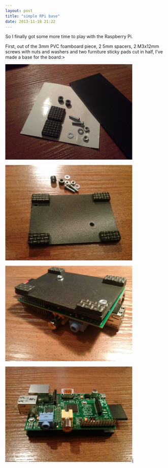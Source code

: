 ```yaml
---
layout: post
title: "simple RPi base"
date: 2013-11-18 21:22
---
```


So I finally got some more time to play with the Raspberry Pi.

First, out of the 3mm PVC foamboard piece, 2 5mm spacers, 2 M3x12mm screws
with nuts and washers and two furniture sticky pads cut in half,
I've made a base for the board:>

<p><a href="/img/pi-base-1.png">
<img src="/img/pi-base-1.png" width="400"/>
</a></p>

<p><a href="/img/pi-base-2.png">
<img src="/img/pi-base-2.png" width="400"/>
</a></p>

<p><a href="/img/pi-base-3.png">
<img src="/img/pi-base-3.png" width="400"/>
</a></p>

<p><a href="/img/pi-base-4.png">
<img src="/img/pi-base-4.png" width="400"/>i
</a></p>
